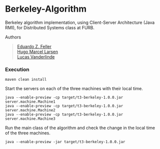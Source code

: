# Berkeley-Algorithm

Berkeley algorithm implementation, using Client-Server Architecture (Java RMI), for Distributed Systems class at FURB.

Authors
> [Eduardo Z. Feller](https://github.com/eduardofz12) <br>
> [Hugo Marcel Larsen](https://github.com/HMLarsen) <br>
> [Lucas Vanderlinde](https://github.com/LucasVander) <br>

### Execution

```
maven clean install
```

Start the servers on each of the three machines with their local time.

```
java --enable-preview -cp target/t3-berkeley-1.0.0.jar server.machine.Machine1
java --enable-preview -cp target/t3-berkeley-1.0.0.jar server.machine.Machine2
java --enable-preview -cp target/t3-berkeley-1.0.0.jar server.machine.Machine3
```

Run the main class of the algorithm and check the change in the local time of the three machines.

```
java --enable-preview -jar target/t3-berkeley-1.0.0.jar
```
